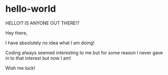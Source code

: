 # hello-world
HELLO!? IS ANYONE OUT THERE!?

Hey there, 

I have absolutely no idea what I am doing! 

Coding always seemed interesting to me but for some reason I never gave in to that interest but now I am! 

Wish me luck!
